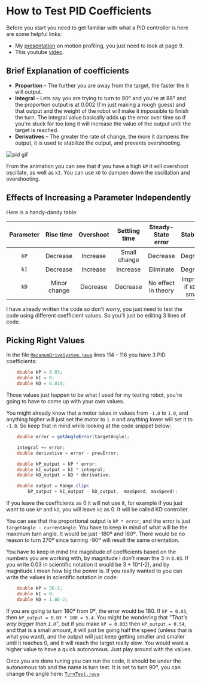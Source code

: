 # How to Test PID Coefficients

Before you start you need to get familiar with what a PID controller
is here are some helpful links:

- My [presentation](https://docs.google.com/presentation/d/1uASkZ81vbdF8XrGbkZBF2osjTR3Mm9rGJ_aqqrXviRw/edit?usp=sharing)
  on motion profiling, you just need to look at page 9.
- This youtube [video](https://www.youtube.com/watch?v=pTuPhJ0DJB8).

## Brief Explanation of coefficients

- **Proportion** – The further you are away from the target, the faster the it will
                   output.
- **Integral** – Lets say you are trying to turn to 90º and you're at 88º and the
                 proportion output is at 0.002 (I'm just making a rough guess)
                 and that output and the weight of the robot will make it
                 impossible to finish the turn. The integral value basically
                 adds up the error over time so if you're stuck for too long
                 it will increase the value of the output until the target
                 is reached.
- **Derivatives** – The greater the rate of change, the more it dampens the
                    output, it is used to stabilize the output, and prevents
                    overshooting.

![pid gif](https://upload.wikimedia.org/wikipedia/commons/3/33/PID_Compensation_Animated.gif)

From the animation you can see that if you have a high `kP` it will overshoot
oscillate, as well as `kI`. You can use `kD` to dampen down the oscillation
and overshooting.

## Effects of Increasing a Parameter Independently

Here is a handy-dandy table:

Parameter | Rise time | Overshoot | Settling time | Steady-State error | Stability
:---: | :---: | :---: | :---: | :---: | :---:
`kP` | Decrease | Increase | Small change | Decrease | Degrade
`kI` | Decrease | Increase | Increase | Eliminate | Degrade
`kD` | Minor change | Decrease | Decrease | No effect in theory | Improve if `kD` is small

I have already written the code so don't worry, you just need to test the code
using different coefficient values. So you'll just be editing 3 lines of code.

## Picking Right Values

In the file [`MecanumDriveSystem.java`](MecanumDriveSystem.java#L114-L116) lines
114 - 116 you have 3 PID coefficients:

```java
    double kP = 0.03;
    double kI = 0;
    double kD = 0.018;
```

Those values just happen to be what I used for my testing robot, you're going
to have to come up with your own values.

You might already know that a motor takes in values from `-1.0` to `1.0`,
and anything higher will just set the motor to `1.0` and anything lower
will set it to `-1.0`. So keep that in mind while looking at the code
snippet below:

```java
    double error = getAngleError(targetAngle);

    integral += error;
    double derivative = error - prevError;

    double kP_output = kP * error;
    double kI_output = kI * integral;
    double kD_output = kD * derivative;

    double output = Range.clip(
        kP_output + kI_output - kD_output, -maxSpeed, maxSpeed);
```

If you leave the coefficients as 0 it will not use it, for example if you
just want to use `kP` and `kD`, you will leave `kI` as 0. It will be called
KD controller.

You can see that the proportional output is `kP * error`, and the error
is just `targetAngle - currentAngle`. You have to keep in mind of what will be
the maximum turn angle. It would be just -180º and 180º. There would be no
reason to turn 270º since turning -90º will result the same orientation.

You have to keep in mind the magnitude of coefficients based on the numbers you
are working with, by magnitude I don't mean the 3 in `0.03`. If you write
0.03 in scientific notation it would be 3 * 10^(-2), and by magnitude I mean
how big the power is. If you really wanted to you can write the values in
scientific notation in code:

```java
    double kP = 3E-2;
    double kI = 0;
    double kD = 1.8E-2;
```

If you are going to turn 180º from 0º, the error would be 180. If `kP = 0.03`,
then `kP_output = 0.03 * 180 = 5.4`. You might be wondering that *"That's way
bigger than `1.0`"*, but if you make `kP = 0.003` then `kP_output = 0.54`, and
that is a small amount, it will just be going half the speed (unless that is
what you want), and the output will just keep getting smaller and smaller
until it reaches 0, and it will reach the target really slow. You would want a
higher value to have a quick autonomous. Just play around with the values.

Once you are done tuning you can run the code, it should be under the
autonomous tab and the name is turn test. It is set to turn 90º, you can change
the angle here: [`TurnTest.java`](../commands/testcommands/TurnTest.java)